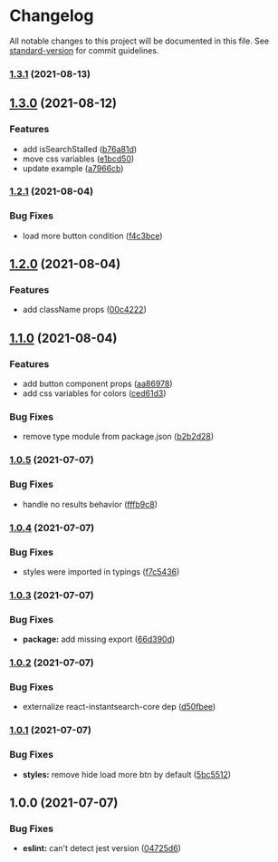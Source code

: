 # Changelog

All notable changes to this project will be documented in this file. See [standard-version](https://github.com/conventional-changelog/standard-version) for commit guidelines.

### [1.3.1](https://github.com/algolia/react-instantsearch-widget-loadmore-with-progressbar/compare/v1.3.0...v1.3.1) (2021-08-13)

## [1.3.0](https://github.com/algolia/react-instantsearch-widget-loadmore-with-progressbar/compare/v1.2.1...v1.3.0) (2021-08-12)


### Features

* add isSearchStalled ([b76a81d](https://github.com/algolia/react-instantsearch-widget-loadmore-with-progressbar/commit/b76a81d7f3f47fa6b02a916e03a1bd5041b864b6))
* move css variables ([e1bcd50](https://github.com/algolia/react-instantsearch-widget-loadmore-with-progressbar/commit/e1bcd502748b82e5913d94135be01f85ee2d9350))
* update example ([a7966cb](https://github.com/algolia/react-instantsearch-widget-loadmore-with-progressbar/commit/a7966cbeb3d9dda3a5a4354a122b9c019f8277f1))

### [1.2.1](https://github.com/algolia/react-instantsearch-widget-loadmore-with-progressbar/compare/v1.2.0...v1.2.1) (2021-08-04)


### Bug Fixes

* load more button condition ([f4c3bce](https://github.com/algolia/react-instantsearch-widget-loadmore-with-progressbar/commit/f4c3bced5880010ecd8ab983cd8c62d7c44707a7))

## [1.2.0](https://github.com/algolia/react-instantsearch-widget-loadmore-with-progressbar/compare/v1.1.0...v1.2.0) (2021-08-04)


### Features

* add className props ([00c4222](https://github.com/algolia/react-instantsearch-widget-loadmore-with-progressbar/commit/00c422266cc01848e617353d0b10bf01e2da12c0))

## [1.1.0](https://github.com/algolia/react-instantsearch-widget-loadmore-with-progressbar/compare/v1.0.5...v1.1.0) (2021-08-04)


### Features

* add button component props ([aa86978](https://github.com/algolia/react-instantsearch-widget-loadmore-with-progressbar/commit/aa869787dfd9fc6800f05ba9c884878941ee78fb))
* add css variables for colors ([ced61d3](https://github.com/algolia/react-instantsearch-widget-loadmore-with-progressbar/commit/ced61d398a338f8e6aff97342cac402207522d4f))


### Bug Fixes

* remove type module from package.json ([b2b2d28](https://github.com/algolia/react-instantsearch-widget-loadmore-with-progressbar/commit/b2b2d2801f4300d4cb34a4f1c87df999fbb0752f))

### [1.0.5](https://github.com/algolia/react-instantsearch-widget-loadmore-with-progressbar/compare/v1.0.4...v1.0.5) (2021-07-07)


### Bug Fixes

* handle no results behavior ([fffb9c8](https://github.com/algolia/react-instantsearch-widget-loadmore-with-progressbar/commit/fffb9c8c3cca43ff5273767af345c76f201237bd))

### [1.0.4](https://github.com/algolia/react-instantsearch-widget-loadmore-with-progressbar/compare/v1.0.3...v1.0.4) (2021-07-07)


### Bug Fixes

* styles were imported in typings ([f7c5436](https://github.com/algolia/react-instantsearch-widget-loadmore-with-progressbar/commit/f7c54368a8ad7b2fae5d5bc1e8fd3522608a9494))

### [1.0.3](https://github.com/algolia/react-instantsearch-widget-loadmore-with-progressbar/compare/v1.0.2...v1.0.3) (2021-07-07)


### Bug Fixes

* **package:** add missing export ([66d390d](https://github.com/algolia/react-instantsearch-widget-loadmore-with-progressbar/commit/66d390d94cdc2b5d7686dddbd2c9067bdee4bbeb))

### [1.0.2](https://github.com/algolia/react-instantsearch-widget-loadmore-with-progressbar/compare/v1.0.1...v1.0.2) (2021-07-07)


### Bug Fixes

* externalize react-instantsearch-core dep ([d50fbee](https://github.com/algolia/react-instantsearch-widget-loadmore-with-progressbar/commit/d50fbee07a8544e52d298c9ceb787cd3a0c72d9c))

### [1.0.1](https://github.com/algolia/react-instantsearch-widget-loadmore-with-progressbar/compare/v1.0.0...v1.0.1) (2021-07-07)


### Bug Fixes

* **styles:** remove hide load more btn by default ([5bc5512](https://github.com/algolia/react-instantsearch-widget-loadmore-with-progressbar/commit/5bc5512f5ef38f1ac9faa1e99fca6337bbf0adb4))

## 1.0.0 (2021-07-07)


### Bug Fixes

* **eslint:** can't detect jest version ([04725d6](https://github.com/algolia/react-instantsearch-widget-loadmore-with-progressbar/commit/04725d6c8d6535edd7815d6308ad5a4610675a43))
